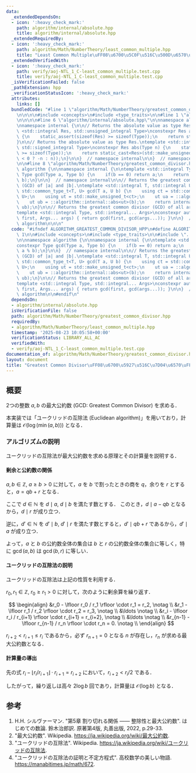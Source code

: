 ```yaml
---
data:
  _extendedDependsOn:
  - icon: ':heavy_check_mark:'
    path: algorithm/internal/absolute.hpp
    title: algorithm/internal/absolute.hpp
  _extendedRequiredBy:
  - icon: ':heavy_check_mark:'
    path: algorithm/Math/NumberTheory/least_common_multiple.hpp
    title: "Least Common Multiple\uFF08\u6700\u5C0F\u516C\u500D\u6570\uFF09"
  _extendedVerifiedWith:
  - icon: ':heavy_check_mark:'
    path: verify/aoj-NTL_1_C-least_common_multiple.test.cpp
    title: verify/aoj-NTL_1_C-least_common_multiple.test.cpp
  _isVerificationFailed: false
  _pathExtension: hpp
  _verificationStatusIcon: ':heavy_check_mark:'
  attributes:
    links: []
  bundledCode: "#line 1 \"algorithm/Math/NumberTheory/greatest_common_divisor.hpp\"\
    \n\n\n\n#include <concepts>\n#include <type_traits>\n\n#line 1 \"algorithm/internal/absolute.hpp\"\
    \n\n\n\n#line 6 \"algorithm/internal/absolute.hpp\"\n\nnamespace algorithm {\n\
    \nnamespace internal {\n\n// Returns the absolute value as type Res.\ntemplate\
    \ <std::integral Res, std::unsigned_integral Type>\nconstexpr Res abs(Type n)\
    \ {\n    static_assert(sizeof(Res) >= sizeof(Type));\n    return static_cast<Res>(n);\n\
    }\n\n// Returns the absolute value as type Res.\ntemplate <std::integral Res,\
    \ std::signed_integral Type>\nconstexpr Res abs(Type n) {\n    static_assert(sizeof(Res)\
    \ >= sizeof(Type));\n    return static_cast<Res>(std::make_unsigned_t<Type>(n\
    \ < 0 ? -n : n));\n}\n\n}  // namespace internal\n\n}  // namespace algorithm\n\
    \n\n#line 8 \"algorithm/Math/NumberTheory/greatest_common_divisor.hpp\"\n\nnamespace\
    \ algorithm {\n\nnamespace internal {\n\ntemplate <std::integral Type>\nconstexpr\
    \ Type gcd(Type a, Type b) {\n    if(b == 0) return a;\n    return gcd(b, a %\
    \ b);\n}\n\n}  // namespace internal\n\n// Returns the greatest common divisor\
    \ (GCD) of |a| and |b|.\ntemplate <std::integral T, std::integral U>\nconstexpr\
    \ std::common_type_t<T, U> gcd(T a, U b) {\n    using ct = std::common_type_t<T,\
    \ U>;\n    using ut = std::make_unsigned_t<ct>;\n    ut ua = ::algorithm::internal::abs<ut>(a);\n\
    \    ut ub = ::algorithm::internal::abs<ut>(b);\n    return internal::gcd(ua,\
    \ ub);\n}\n\n// Returns the greatest common divisor (GCD) of all arguments.\n\
    template <std::integral Type, std::integral... Args>\nconstexpr auto gcd(Type\
    \ first, Args... args) { return gcd(first, gcd(args...)); }\n\n}  // namespace\
    \ algorithm\n\n\n"
  code: "#ifndef ALGORITHM_GREATEST_COMMON_DIVISOR_HPP\n#define ALGORITHM_GREATEST_COMMON_DIVISOR_HPP\
    \ 1\n\n#include <concepts>\n#include <type_traits>\n\n#include \"../../internal/absolute.hpp\"\
    \n\nnamespace algorithm {\n\nnamespace internal {\n\ntemplate <std::integral Type>\n\
    constexpr Type gcd(Type a, Type b) {\n    if(b == 0) return a;\n    return gcd(b,\
    \ a % b);\n}\n\n}  // namespace internal\n\n// Returns the greatest common divisor\
    \ (GCD) of |a| and |b|.\ntemplate <std::integral T, std::integral U>\nconstexpr\
    \ std::common_type_t<T, U> gcd(T a, U b) {\n    using ct = std::common_type_t<T,\
    \ U>;\n    using ut = std::make_unsigned_t<ct>;\n    ut ua = ::algorithm::internal::abs<ut>(a);\n\
    \    ut ub = ::algorithm::internal::abs<ut>(b);\n    return internal::gcd(ua,\
    \ ub);\n}\n\n// Returns the greatest common divisor (GCD) of all arguments.\n\
    template <std::integral Type, std::integral... Args>\nconstexpr auto gcd(Type\
    \ first, Args... args) { return gcd(first, gcd(args...)); }\n\n}  // namespace\
    \ algorithm\n\n#endif\n"
  dependsOn:
  - algorithm/internal/absolute.hpp
  isVerificationFile: false
  path: algorithm/Math/NumberTheory/greatest_common_divisor.hpp
  requiredBy:
  - algorithm/Math/NumberTheory/least_common_multiple.hpp
  timestamp: '2025-08-23 10:05:58+00:00'
  verificationStatus: LIBRARY_ALL_AC
  verifiedWith:
  - verify/aoj-NTL_1_C-least_common_multiple.test.cpp
documentation_of: algorithm/Math/NumberTheory/greatest_common_divisor.hpp
layout: document
title: "Greatest Common Divisor\uFF08\u6700\u5927\u516C\u7D04\u6570\uFF09"
---
```



## 概要

2つの整数 $a, b$ の最大公約数 (GCD: Greatest Common Divisor) を求める．

本実装では「ユークリッドの互除法 (Euclidean algorithm)」を用いており，計算量は $\mathcal{O}(\log(\min(a,b)))$ となる．

### アルゴリズムの説明

ユークリッドの互除法が最大公約数を求める原理とその計算量を説明する．

#### 剰余と公約数の関係

$a, b \in \mathbb{Z}, \ a \geq b > 0$ に対して，$a$ を $b$ で割ったときの商を $q$，余りを $r$ とすると，$a = qb + r$ となる．

ここで $d \in \mathbb{N}$ を $d \mid a, \ d \mid b$ を満たす数とする．
このとき，$d \mid a-qb$ となるから，$d \mid r$ が成り立つ．

逆に，$d' \in \mathbb{N}$ を $d' \mid b, \ d' \mid r$ を満たす数とすると，$d' \mid qb+r$ であるから，$d' \mid a$ が成り立つ．

よって，$a$ と $b$ の公約数全体の集合は $b$ と $r$ の公約数全体の集合に等しく，特に $\gcd(a,b)$ は $\gcd(b,r)$ に等しい．

#### ユークリッドの互除法の説明

ユークリッドの互除法は上記の性質を利用する．

$r_0, r_1 \in \mathbb{Z}, \ r_0 \geq r_1 > 0$ に対して，次のように剰余算を繰り返す．

$$
\begin{align}
&r_0 - \lfloor r_0 / r_1 \rfloor \cdot r_1 = r_2, \notag \\
&r_1 - \lfloor r_1 / r_2 \rfloor \cdot r_2 = r_3, \notag \\
&\ldots \notag \\
&r_i - \lfloor r_i / r_{i+1} \rfloor \cdot r_{i+1} = r_{i+2}, \notag \\
&\ldots \notag \\
&r_{n-1} - \lfloor r_{n-1} / r_n \rfloor \cdot r_n = 0. \notag \\
\end{align}
$$

$r_{i+2} < r_{i+1} \leq r_i$ であるから，必ず $r_{n+1} = 0$ となる $n$ が存在し，$r_n$ が求める最大公約数となる．

#### 計算量の導出

先の式 $r_i - \lfloor r_i / r_{i+1} \rfloor \cdot r_{i+1} = r_{i+2}$ において，$r_{i+2} < r_i / 2$ である．

したがって，繰り返しは高々 $2 \log b$ 回であり，計算量は $\mathcal{O}(\log b)$ となる．

## 参考

1. H.H. シルヴァーマン. "第5章 割り切れる関係 —— 整除性と最大公約数". はじめての数論. 鈴木治郎訳. 原著第4版, 丸善出版, 2022, p.29-33.
1. "最大公約数". Wikipedia. <https://ja.wikipedia.org/wiki/最大公約数>.
1. "ユークリッドの互除法". Wikipedia. <https://ja.wikipedia.org/wiki/ユークリッドの互除法>.
1. "ユークリッドの互除法の証明と不定方程式". 高校数学の美しい物語. <https://manabitimes.jp/math/672>.
